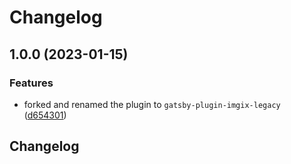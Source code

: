 # Changelog

## 1.0.0 (2023-01-15)


### Features

* forked and renamed the plugin to `gatsby-plugin-imgix-legacy` ([d654301](https://github.com/arsinclair/gatsby-plugin-imgix-legacy/commit/d654301802ff1418a6c73445aa5ae08af01d5631))

## Changelog
